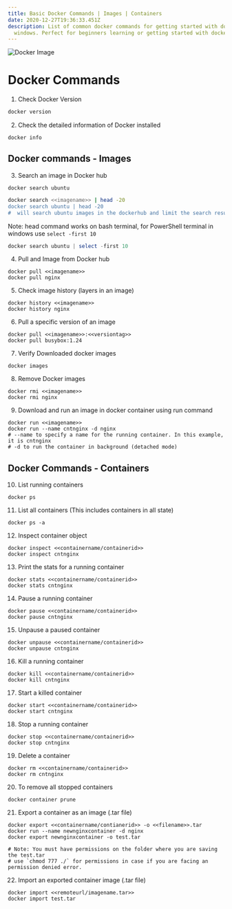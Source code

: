 ```yaml
---
title: Basic Docker Commands | Images | Containers
date: 2020-12-27T19:36:33.451Z
description: List of common docker commands for getting started with docker on
  windows. Perfect for beginners learning or getting started with docker
---
```

![Docker Image](/img/docker-1583867936176-2300.jpg)

# Docker Commands

1. Check Docker Version

```bash
docker version
```

2. Check the detailed information of Docker installed

```
docker info
```

## Docker commands - Images

3. Search an image in Docker hub

```
docker search ubuntu
```

```bash
docker search <<imagename>> | head -20
docker search ubuntu | head -20
#  will search ubuntu images in the dockerhub and limit the search result to only 20
```

Note: head command works on bash terminal, for PowerShell terminal in windows use `select -first 10`
```PowerShell 
docker search ubuntu | select -first 10
```

4. Pull and Image from Docker hub

```
docker pull <<imagename>>
docker pull nginx
```

5. Check image history (layers in an image)

```
docker history <<imagename>>
docker history nginx
```

6. Pull a specific version of an image

```
docker pull <<imagename>>:<<versiontag>>
docker pull busybox:1.24
```

7. Verify Downloaded docker images

```
docker images
```

8. Remove Docker images

```
docker rmi <<imagename>>
docker rmi nginx
```

9. Download and run an image in docker container using run command

```
docker run <<imagename>>
docker run --name cntnginx -d nginx
# --name to specify a name for the running container. In this example, it is cntnginx
# -d to run the container in background (detached mode)
```

## Docker Commands - Containers

10. List running containers

```
docker ps
```

11. List all containers (This includes containers in all state)

```
docker ps -a
```

12. Inspect container object

```
docker inspect <<containername/containerid>>
docker inspect cntnginx
```

13. Print the stats for a running container 

```
docker stats <<containername/containerid>>
docker stats cntnginx
```

14. Pause a running container

```
docker pause <<containername/containerid>>
docker pause cntnginx
```

15. Unpause a paused container

```
docker unpause <<containername/containerid>>
docker unpause cntnginx
```

16. Kill a running container

```
docker kill <<containername/containerid>>
docker kill cntnginx
```

17. Start a killed container

```
docker start <<containername/containerid>>
docker start cntnginx
```

18. Stop a running container

```
docker stop <<containername/containerid>>
docker stop cntnginx
```

19. Delete a container

```
docker rm <<containername/containerid>>
docker rm cntnginx
```

20. To remove all stopped containers

```
docker container prune
```

21. Export a container as an image (.tar file)

```
docker export <<containername/contianerid>> -o <<filename>>.tar
docker run --name newnginxcontainer -d nginx
docker export newnginxcontainer -o test.tar

# Note: You must have permissions on the folder where you are saving the test.tar
# use `chmod 777 ./` for permissions in case if you are facing an permission denied error.
```

22. Import an exported container image (.tar file)

```
docker import <<remoteurl/imagename.tar>>
docker import test.tar
```
